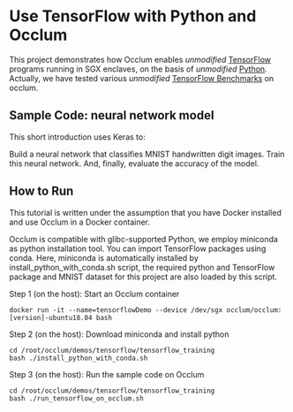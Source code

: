 # Use TensorFlow with Python and Occlum

This project demonstrates how Occlum enables _unmodified_ [TensorFlow](https://www.tensorflow.org/) programs running in SGX enclaves, on the basis of _unmodified_ [Python](https://www.python.org). Actually, we have tested various _unmodified_ [TensorFlow Benchmarks](https://github.com/tensorflow/benchmarks) on occlum.

## Sample Code: neural network model

This short introduction uses Keras to:

Build a neural network that classifies MNIST handwritten digit images.
Train this neural network.
And, finally, evaluate the accuracy of the model.

## How to Run

This tutorial is written under the assumption that you have Docker installed and use Occlum in a Docker container.

Occlum is compatible with glibc-supported Python, we employ miniconda as python installation tool. You can import TensorFlow packages using conda. Here, miniconda is automatically installed by install_python_with_conda.sh script, the required python and TensorFlow package and MNIST dataset for this project are also loaded by this script. 

Step 1 (on the host): Start an Occlum container
```
docker run -it --name=tensorflowDemo --device /dev/sgx occlum/occlum:[version]-ubuntu18.04 bash
```

Step 2 (on the host): Download miniconda and install python
```
cd /root/occlum/demos/tensorflow/tensorflow_training
bash ./install_python_with_conda.sh
```

Step 3 (on the host): Run the sample code on Occlum
```
cd /root/occlum/demos/tensorflow/tensorflow_training
bash ./run_tensorflow_on_occlum.sh
```
